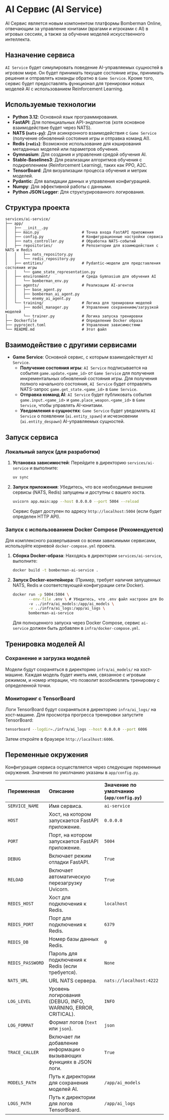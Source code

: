 # AI Сервис (AI Service)

AI Сервис является новым компонентом платформы Bomberman Online, отвечающим за управление юнитами (врагами и игроками с AI) в игровых сессиях, а также за обучение моделей искусственного интеллекта.

## Назначение сервиса

`AI Service` будет симулировать поведение AI-управляемых сущностей в игровом мире. Он будет принимать текущее состояние игры, принимать решения и отправлять команды обратно в `Game Service`. Кроме того, сервис будет предоставлять функционал для тренировки новых моделей AI с использованием Reinforcement Learning.

## Используемые технологии

*   **Python 3.12**: Основной язык программирования.
*   **FastAPI**: Для потенциальных API-эндпоинтов (хотя основное взаимодействие будет через NATS).
*   **NATS (`nats-py`)**: Для асинхронного взаимодействия с `Game Service` (получение обновлений состояния игры и отправка команд AI).
*   **Redis (`redis`)**: Возможное использование для кэширования метаданных моделей или параметров обучения.
*   **Gymnasium**: Для создания и управления средой обучения AI.
*   **Stable-Baselines3**: Для реализации алгоритмов обучения с подкреплением (Reinforcement Learning), таких как PPO, A2C.
*   **TensorBoard**: Для визуализации процесса обучения и метрик моделей.
*   **Pydantic**: Для валидации данных и управления конфигурацией.
*   **Numpy**: Для эффективной работы с данными.
*   **Python JSON Logger**: Для структурированного логирования.

## Структура проекта

```
services/ai-service/
├── app/
│   ├── __init__.py
│   ├── main.py                   # Точка входа FastAPI приложения
│   ├── config.py                 # Конфигурационные настройки сервиса
│   ├── nats_controller.py        # Обработка NATS-событий
│   ├── repositories/             # Репозитории для взаимодействия с NATS и Redis
│   │   ├── nats_repository.py
│   │   └── redis_repository.py
│   ├── entities/                 # Pydantic-модели для представления состояния игры
│   │   └── game_state_representation.py
│   ├── environment/              # Среда Gymnasium для обучения AI
│   │   └── bomberman_env.py
│   ├── agents/                   # Реализации AI-агентов
│   │   ├── base_agent.py
│   │   ├── bomberman_ai_agent.py
│   │   └── enemy_ai_agent.py
│   └── training/                 # Логика для тренировки моделей
│       ├── model_manager.py      # Управление сохранением/загрузкой моделей
│       └── trainer.py            # Логика запуска тренировки
├── Dockerfile                    # Определение Docker образа
├── pyproject.toml                # Управление зависимостями
└── README.md                     # Этот файл
```

## Взаимодействие с другими сервисами

*   **Game Service**: Основной сервис, с которым взаимодействует `AI Service`.
    *   **Получение состояния игры**: `AI Service` подписывается на события `game.update.<game_id>` от `Game Service` для получения инкрементальных обновлений состояния игры. Для получения полного начального состояния, `AI Service` будет отправлять NATS-запрос `game.get_state.<game_id>` в `Game Service`.
    *   **Отправка команд AI**: `AI Service` будет публиковать события `game.input.<game_id>` и `game.place_weapon.<game_id>` в `Game Service`, чтобы управлять AI-юнитами.
    *   **Уведомления о сущностях**: `Game Service` будет уведомлять `AI Service` о появлении (`ai.entity_spawn`) и исчезновении (`ai.entity_despawn`) AI-управляемых сущностей.

## Запуск сервиса

### Локальный запуск (для разработки)

1.  **Установка зависимостей**:
    Перейдите в директорию `services/ai-service` и выполните:
    ```bash
    uv sync
    ```

2.  **Запуск приложения**:
    Убедитесь, что все необходимые внешние сервисы (NATS, Redis) запущены и доступны с вашего хоста.
    ```bash
    uvicorn app.main:app --host 0.0.0.0 --port 5004 --reload
    ```
    Сервис будет доступен по адресу `http://localhost:5004` (если будет определен HTTP API).

### Запуск с использованием Docker Compose (Рекомендуется)

Для комплексного развертывания со всеми зависимыми сервисами, используйте корневой `docker-compose.yml` проекта.

1.  **Сборка Docker-образа**:
    Находясь в директории `services/ai-service`, выполните:
    ```bash
    docker build -t bomberman-ai-service .
    ```
2.  **Запуск Docker-контейнера**:
    (Пример, требует наличия запущенных NATS, Redis и соответствующей конфигурации сети Docker).
    ```bash
    docker run -p 5004:5004 \
           --env-file .env \ # Убедитесь, что .env файл настроен для Docker-окружения
           -v ../infra/ai_models:/app/ai_models \
           -v ../infra/ai_logs:/app/ai_logs \
           bomberman-ai-service
    ```
    Для полноценного запуска через Docker Compose, сервис `ai-service` должен быть добавлен в `infra/docker-compose.yml`.

## Тренировка моделей AI

### Сохранение и загрузка моделей

Модели будут сохраняться в директорию `infra/ai_models/` на хост-машине. Каждая модель будет иметь имя, связанное с игровым режимом, и номер итерации, что позволит возобновлять тренировку с определенной точки.

### Мониторинг с TensorBoard

Логи TensorBoard будут сохраняться в директорию `infra/ai_logs/` на хост-машине.
Для просмотра прогресса тренировки запустите TensorBoard:

```bash
tensorboard --logdir=./infra/ai_logs --host 0.0.0.0 --port 6006
```
Затем откройте в браузере `http://localhost:6006`.

## Переменные окружения

Конфигурация сервиса осуществляется через следующие переменные окружения. Значения по умолчанию указаны в `app/config.py`.

| Переменная          | Описание                                                            | Значение по умолчанию (`app/config.py`) |
| :------------------ | :------------------------------------------------------------------ | :------------------------------------- |
| `SERVICE_NAME`      | Имя сервиса.                                                        | `ai-service`                           |
| `HOST`              | Хост, на котором запускается FastAPI приложение.                    | `0.0.0.0`                              |
| `PORT`              | Порт, на котором запускается FastAPI приложение.                    | `5004`                                 |
| `DEBUG`             | Включает режим отладки FastAPI.                                     | `True`                                 |
| `RELOAD`            | Включает автоматическую перезагрузку Uvicorn.                       | `True`                                 |
| `REDIS_HOST`        | Хост для подключения к Redis.                                       | `localhost`                            |
| `REDIS_PORT`        | Порт для подключения к Redis.                                       | `6379`                                 |
| `REDIS_DB`          | Номер базы данных Redis.                                            | `0`                                    |
| `REDIS_PASSWORD`    | Пароль для подключения к Redis (если требуется).                    | `None`                                 |
| `NATS_URL`          | URL NATS сервера.                                                   | `nats://localhost:4222`                |
| `LOG_LEVEL`         | Уровень логирования (DEBUG, INFO, WARNING, ERROR, CRITICAL).        | `INFO`                                 |
| `LOG_FORMAT`        | Формат логов (`text` или `json`).                                   | `json`                                 |
| `TRACE_CALLER`      | Включает ли добавление информации о вызывающих функциях в JSON логи. | `True`                                 |
| `MODELS_PATH`       | Путь к директории для сохранения моделей AI.                        | `/app/ai_models`                       |
| `LOGS_PATH`         | Путь к директории для логов TensorBoard.                            | `/app/ai_logs`                         | 